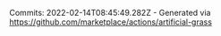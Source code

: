 Commits: 2022-02-14T08:45:49.282Z - Generated via https://github.com/marketplace/actions/artificial-grass
<br>
